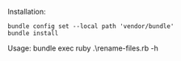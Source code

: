Installation:

```
bundle config set --local path 'vendor/bundle'
bundle install
```

Usage:
bundle exec ruby .\rename-files.rb -h
